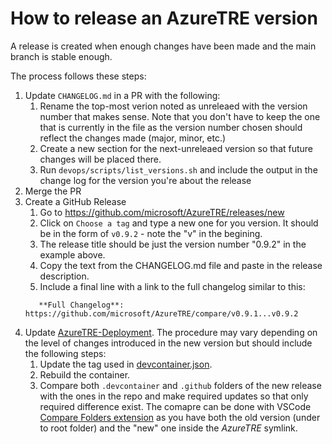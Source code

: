 # How to release an AzureTRE version

A release is created when enough changes have been made and the main branch is stable enough.

The process follows these steps:

1. Update `CHANGELOG.md` in a PR with the following:
    1. Rename the top-most verion noted as unreleaed with the version number that makes sense. Note that you don't have to keep the one that is currently in the file as the version number chosen should reflect the changes made (major, minor, etc.)
    1. Create a new section for the next-unreleaed version so that future changes will be placed there.
    1. Run `devops/scripts/list_versions.sh` and include the output in the change log for the version you're about the release
1. Merge the PR
1. Create a GitHub Release
    <!-- markdownlint-disable-next-line MD034 -->
    1. Go to https://github.com/microsoft/AzureTRE/releases/new
    1. Click on `Choose a tag` and type a new one for you version. It should be in the form of `v0.9.2` - note the "v" in the begining.
    1. The release title should be just the version number "0.9.2" in the example above.
    1. Copy the text from the CHANGELOG.md file and paste in the release description.
    1. Include a final line with a link to the full changelog similar to this:
    <!-- markdownlint-disable-next-line MD034 -->
          **Full Changelog**: https://github.com/microsoft/AzureTRE/compare/v0.9.1...v0.9.2
1. Update [AzureTRE-Deployment](https://github.com/microsoft/AzureTRE-Deployment). The procedure may vary depending on the level of changes introduced in the new version but should include the following steps:
    1. Update the tag used in [devcontainer.json](https://github.com/microsoft/AzureTRE-Deployment/blob/main/.devcontainer/devcontainer.json).
    1. Rebuild the container.
    1. Compare both `.devcontainer` and `.github` folders of the new release with the ones in the repo and make required updates so that only required difference exist.
    The comapre can be done with VSCode [Compare Folders extension](https://marketplace.visualstudio.com/items?itemName=moshfeu.compare-folders) as you have both the old version (under to root folder) and the "new" one inside the _AzureTRE_ symlink.
